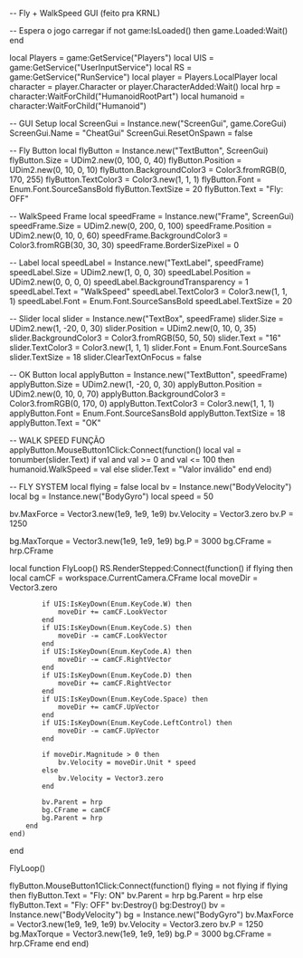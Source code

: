 -- Fly + WalkSpeed GUI (feito pra KRNL)

-- Espera o jogo carregar
if not game:IsLoaded() then
    game.Loaded:Wait()
end

local Players = game:GetService("Players")
local UIS = game:GetService("UserInputService")
local RS = game:GetService("RunService")
local player = Players.LocalPlayer
local character = player.Character or player.CharacterAdded:Wait()
local hrp = character:WaitForChild("HumanoidRootPart")
local humanoid = character:WaitForChild("Humanoid")

-- GUI Setup
local ScreenGui = Instance.new("ScreenGui", game.CoreGui)
ScreenGui.Name = "CheatGui"
ScreenGui.ResetOnSpawn = false

-- Fly Button
local flyButton = Instance.new("TextButton", ScreenGui)
flyButton.Size = UDim2.new(0, 100, 0, 40)
flyButton.Position = UDim2.new(0, 10, 0, 10)
flyButton.BackgroundColor3 = Color3.fromRGB(0, 170, 255)
flyButton.TextColor3 = Color3.new(1, 1, 1)
flyButton.Font = Enum.Font.SourceSansBold
flyButton.TextSize = 20
flyButton.Text = "Fly: OFF"

-- WalkSpeed Frame
local speedFrame = Instance.new("Frame", ScreenGui)
speedFrame.Size = UDim2.new(0, 200, 0, 100)
speedFrame.Position = UDim2.new(0, 10, 0, 60)
speedFrame.BackgroundColor3 = Color3.fromRGB(30, 30, 30)
speedFrame.BorderSizePixel = 0

-- Label
local speedLabel = Instance.new("TextLabel", speedFrame)
speedLabel.Size = UDim2.new(1, 0, 0, 30)
speedLabel.Position = UDim2.new(0, 0, 0, 0)
speedLabel.BackgroundTransparency = 1
speedLabel.Text = "WalkSpeed"
speedLabel.TextColor3 = Color3.new(1, 1, 1)
speedLabel.Font = Enum.Font.SourceSansBold
speedLabel.TextSize = 20

-- Slider
local slider = Instance.new("TextBox", speedFrame)
slider.Size = UDim2.new(1, -20, 0, 30)
slider.Position = UDim2.new(0, 10, 0, 35)
slider.BackgroundColor3 = Color3.fromRGB(50, 50, 50)
slider.Text = "16"
slider.TextColor3 = Color3.new(1, 1, 1)
slider.Font = Enum.Font.SourceSans
slider.TextSize = 18
slider.ClearTextOnFocus = false

-- OK Button
local applyButton = Instance.new("TextButton", speedFrame)
applyButton.Size = UDim2.new(1, -20, 0, 30)
applyButton.Position = UDim2.new(0, 10, 0, 70)
applyButton.BackgroundColor3 = Color3.fromRGB(0, 170, 0)
applyButton.TextColor3 = Color3.new(1, 1, 1)
applyButton.Font = Enum.Font.SourceSansBold
applyButton.TextSize = 18
applyButton.Text = "OK"

-- WALK SPEED FUNÇÃO
applyButton.MouseButton1Click:Connect(function()
	local val = tonumber(slider.Text)
	if val and val >= 0 and val <= 100 then
		humanoid.WalkSpeed = val
	else
		slider.Text = "Valor inválido"
	end
end)

-- FLY SYSTEM
local flying = false
local bv = Instance.new("BodyVelocity")
local bg = Instance.new("BodyGyro")
local speed = 50

bv.MaxForce = Vector3.new(1e9, 1e9, 1e9)
bv.Velocity = Vector3.zero
bv.P = 1250

bg.MaxTorque = Vector3.new(1e9, 1e9, 1e9)
bg.P = 3000
bg.CFrame = hrp.CFrame

local function FlyLoop()
	RS.RenderStepped:Connect(function()
		if flying then
			local camCF = workspace.CurrentCamera.CFrame
			local moveDir = Vector3.zero

			if UIS:IsKeyDown(Enum.KeyCode.W) then
				moveDir += camCF.LookVector
			end
			if UIS:IsKeyDown(Enum.KeyCode.S) then
				moveDir -= camCF.LookVector
			end
			if UIS:IsKeyDown(Enum.KeyCode.A) then
				moveDir -= camCF.RightVector
			end
			if UIS:IsKeyDown(Enum.KeyCode.D) then
				moveDir += camCF.RightVector
			end
			if UIS:IsKeyDown(Enum.KeyCode.Space) then
				moveDir += camCF.UpVector
			end
			if UIS:IsKeyDown(Enum.KeyCode.LeftControl) then
				moveDir -= camCF.UpVector
			end

			if moveDir.Magnitude > 0 then
				bv.Velocity = moveDir.Unit * speed
			else
				bv.Velocity = Vector3.zero
			end

			bv.Parent = hrp
			bg.CFrame = camCF
			bg.Parent = hrp
		end
	end)
end

FlyLoop()

flyButton.MouseButton1Click:Connect(function()
	flying = not flying
	if flying then
		flyButton.Text = "Fly: ON"
		bv.Parent = hrp
		bg.Parent = hrp
	else
		flyButton.Text = "Fly: OFF"
		bv:Destroy()
		bg:Destroy()
		bv = Instance.new("BodyVelocity")
		bg = Instance.new("BodyGyro")
		bv.MaxForce = Vector3.new(1e9, 1e9, 1e9)
		bv.Velocity = Vector3.zero
		bv.P = 1250
		bg.MaxTorque = Vector3.new(1e9, 1e9, 1e9)
		bg.P = 3000
		bg.CFrame = hrp.CFrame
	end
end)
